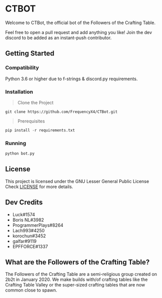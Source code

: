 # CTBOT

Welcome to CTBot, the official bot of the Followers of the Crafting Table.

Feel free to open a pull request and add anything you like! 
Join the dev discord to be added as an instant-push contributor.

## Getting Started

### Compatibility
Python 3.6 or higher due to f-strings & discord.py requirements.

### Installation
> Clone the Project
```
git clone https://github.com/FrequencyX4/CTBot.git
```
> Prerequisites
```py
pip install -r requirements.txt
```
### Running
```py
python bot.py
```

## License
This project is licensed under the GNU Lesser General Public License  
Check [LICENSE](https://github.com/FrequencyX4/CTBot/blob/master/LICENSE)
for more details.


## Dev Credits
- Luck#1574
- Boris NL#3982
- ProgrammerPlays#8264
- Lach993#4250
- korochun#3452
- galfar#9119
- EPFFORCE#1337


## What are the Followers of the Crafting Table?
The Followers of the Crafting Table are a semi-religious group created on 2b2t 
in January 2020. We make builds with/of crafting tables like the Crafting Table 
Valley or the super-sized crafting tables that are now common close to spawn. 
